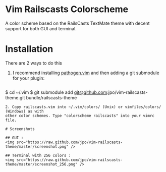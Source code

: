 # Vim Railscasts Colorscheme

A color scheme based on the RailsCasts TextMate theme with decent support for both GUI and terminal.

# Installation

There are 2 ways to do this

1. I recommend installing <a href="https://github.com/tpope/vim-pathogen">pathogen.vim</a> and then adding a git submodule for your plugin:

   ```sh
$ cd ~/.vim
$ git submodule add git@github.com:jpo/vim-railscasts-theme.git bundle/railscasts-theme
   ```
2. Copy railscasts.vim into ~/.vim/colors/ (Unix) or vimfiles/colors/ (Windows) as with 
   other color schemes. Type "colorscheme railscasts" into your vimrc file.

# Screenshots

## GUI :
<img src="https://raw.github.com/jpo/vim-railscasts-theme/master/screenshot.png" />

## Terminal with 256 colors :
<img src="https://raw.github.com/jpo/vim-railscasts-theme/master/screenshot_256.png" />
